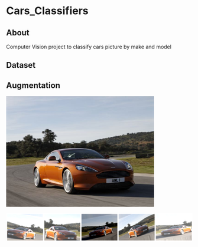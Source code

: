 # Cars_Classifiers

## About
Computer Vision project to classify cars picture by make and model

## Dataset

## Augmentation

<!-- ![Original Image](Graphs/Augmentation_original.jpg?raw=true "Original Image") -->
<img src="Graphs/Augmentation_original.jpg" height="300">

![Augmentation Result Images](Graphs/Augmentation2.png?raw=true "Augmentation Result")

